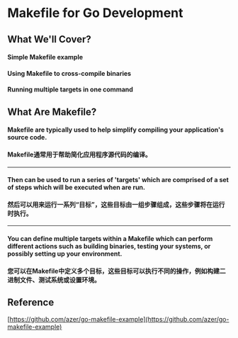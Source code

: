# Makefile for Go Development

## What We'll Cover?

#### Simple Makefile example

#### Using Makefile to cross-compile binaries

#### Running multiple targets in one command

## What Are Makefile?

#### Makefile are typically used to help simplify compiling your application's source code.
#### Makefile通常用于帮助简化应用程序源代码的编译。

--------------------------------

#### Then can be used to run a series of 'targets' which are comprised of a set of steps which will be executed when are run.
#### 然后可以用来运行一系列“目标”，这些目标由一组步骤组成，这些步骤将在运行时执行。

--------------------------------

#### You can define multiple targets within a Makefile which can perform different actions such as building binaries, testing your systems, or possibly setting up your environment.
#### 您可以在Makefile中定义多个目标，这些目标可以执行不同的操作，例如构建二进制文件、测试系统或设置环境。

## Reference

[https://github.com/azer/go-makefile-example](https://github.com/azer/go-makefile-example)
